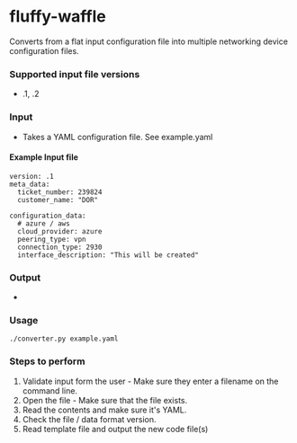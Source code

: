 # fluffy-waffle
Converts from a flat input configuration file into multiple networking device configuration files.

### Supported input file versions
* .1, .2

### Input
* Takes a YAML configuration file.  See example.yaml

#### Example Input file
```
version: .1
meta_data: 
  ticket_number: 239824
  customer_name: "DOR"

configuration_data: 
  # azure / aws
  cloud_provider: azure
  peering_type: vpn
  connection_type: 2930
  interface_description: "This will be created"
```

### Output
* 

### Usage
`./converter.py example.yaml`

### Steps to perform
1.  Validate input form the user - Make sure they enter a filename on the command line.
2.  Open the file - Make sure that the file exists.
3.  Read the contents and make sure it's YAML.
4.  Check the file / data format version.
5.  Read template file and output the new code file(s)

